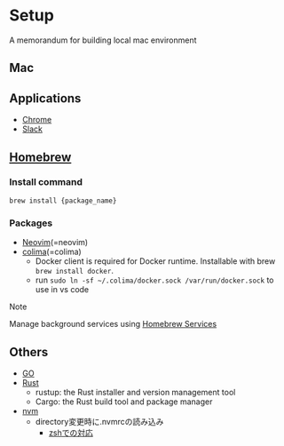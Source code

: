 # Setup
A memorandum for building local mac environment

## Mac

## Applications

* [Chrome](https://www.google.com/intl/ja_jp/chrome/dr/download/?brand=FKPE&ds_kid=43700081544017055&gad_source=1&gclid=Cj0KCQiA8q--BhDiARIsAP9tKI080kkRiINW6rugyOhBi1tivuVgtfjMqfmtGNTv8Gzs1IEouf6_hfkaAn3UEALw_wcB&gclsrc=aw.ds)
* [Slack](https://slack.com/intl/ja-jp/)

## [Homebrew](https://brew.sh/)

### Install command
`brew install {package_name}`  

### Packages
* [Neovim](https://neovim.io/)(=neovim)
* [colima](https://github.com/abiosoft/colima)(=colima)
    * Docker client is required for Docker runtime. Installable with brew `brew install docker`.
    * run `sudo ln -sf ~/.colima/docker.sock /var/run/docker.sock` to use in vs code

> [!NOTE]
> Manage background services using [Homebrew Services](https://github.com/Homebrew/homebrew-services?tab=readme-ov-file#homebrew-services)

## Others
* [GO](https://go.dev/)
* [Rust](https://www.rust-lang.org/learn/get-started)
    * rustup: the Rust installer and version management tool
    * Cargo: the Rust build tool and package manager
* [nvm](https://github.com/nvm-sh/nvm)
    * directory変更時に.nvmrcの読み込み
        * [zshでの対応](https://github.com/nvm-sh/nvm?tab=readme-ov-file#zsh)
